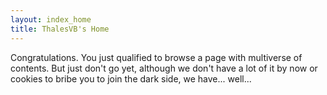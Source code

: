 ```yaml
---
layout: index_home
title: ThalesVB's Home
---
```


Congratulations. You just qualified to browse a page with multiverse of contents.
But just don't go yet, although we don't have a lot of it by now or cookies to bribe you to join the dark side, we have... well...